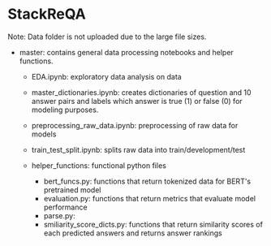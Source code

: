# StackReQA




Note:
Data folder is not uploaded due to the large file sizes.

- master: contains general data processing notebooks and helper functions.

  - EDA.ipynb: exploratory data analysis on data
  - master_dictionaries.ipynb: creates dictionaries of question and 10 answer pairs and labels which answer is true (1) or false (0) for modeling purposes.
  - preprocessing_raw_data.ipynb: preprocessing of raw data for models
  - train_test_split.ipynb:  splits raw data into train/development/test
  
  - helper_functions: functional python files
    - bert_funcs.py: functions that return tokenized data for BERT's pretrained model
    - evaluation.py: functions that return metrics that evaluate model performance
    - parse.py: 
    - smiliarity_score_dicts.py: functions that return similarity scores of each predicted answers and returns answer rankings
